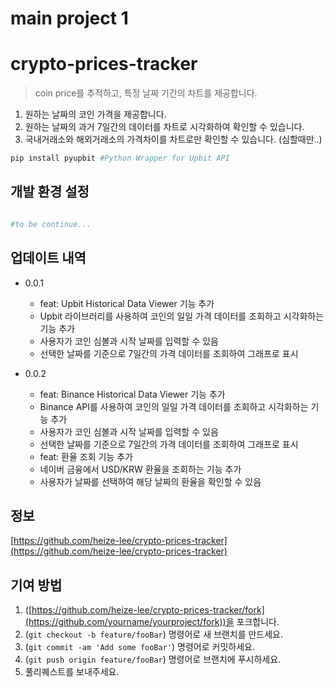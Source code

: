 # main project 1
# crypto-prices-tracker

> coin price를 추적하고, 특정 날짜 기간의 차트를 제공합니다.

1. 원하는 날짜의 코인 가격을 제공합니다.
2. 원하는 날짜의 과거 7일간의 데이터를 차트로 시각화하여 확인할 수 있습니다.
3. 국내거래소와 해외거래소의 가격차이를 차트로만 확인할 수 있습니다. (심할때만..)

```python
pip install pyupbit #Python Wrapper for Upbit API

```

## 개발 환경 설정

```python

#to be continue...
```

## 업데이트 내역

* 0.0.1
  * feat: Upbit Historical Data Viewer 기능 추가
  - Upbit 라이브러리를 사용하여 코인의 일일 가격 데이터를 조회하고 시각화하는 기능 추가
  - 사용자가 코인 심볼과 시작 날짜를 입력할 수 있음
  - 선택한 날짜를 기준으로 7일간의 가격 데이터를 조회하여 그래프로 표시

* 0.0.2
  * feat: Binance Historical Data Viewer 기능 추가
  - Binance API를 사용하여 코인의 일일 가격 데이터를 조회하고 시각화하는 기능 추가
  - 사용자가 코인 심볼과 시작 날짜를 입력할 수 있음
  - 선택한 날짜를 기준으로 7일간의 가격 데이터를 조회하여 그래프로 표시

  * feat: 환율 조회 기능 추가
  - 네이버 금융에서 USD/KRW 환율을 조회하는 기능 추가
  - 사용자가 날짜를 선택하여 해당 날짜의 환율을 확인할 수 있음

## 정보
[https://github.com/heize-lee/crypto-prices-tracker](https://github.com/heize-lee/crypto-prices-tracker)

## 기여 방법

1. ([https://github.com/heize-lee/crypto-prices-tracker/fork](https://github.com/yourname/yourproject/fork))을 포크합니다.
2. (`git checkout -b feature/fooBar`) 명령어로 새 브랜치를 만드세요.
3. (`git commit -am 'Add some fooBar'`) 명령어로 커밋하세요.
4. (`git push origin feature/fooBar`) 명령어로 브랜치에 푸시하세요.
5. 풀리퀘스트를 보내주세요.

<!-- Markdown link & img dfn's -->

